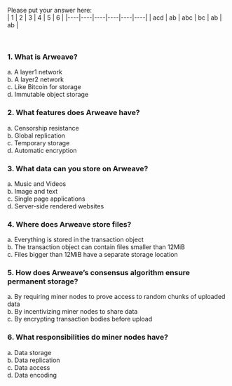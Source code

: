 
Please put your answer here:  
| 1 | 2 | 3 | 4 | 5 | 6 |
|----|----|----|----|----|----|
| acd | ab | abc | bc | ab  | ab  |

<br>

### 1. What is Arweave?

a. A layer1 network  
b. A layer2 network  
c. Like Bitcoin for storage  
d. Immutable object storage


### 2. What features does Arweave have?

a. Censorship resistance  
b. Global replication  
c. Temporary storage  
d. Automatic encryption

### 3. What data can you store on Arweave?

a. Music and Videos  
b. Image and text  
c. Single page applications  
d. Server-side rendered websites

### 4. Where does Arweave store files?

a. Everything is stored in the transaction object  
b. The transaction object can contain files smaller than 12MiB  
c. Files bigger than 12MiB have a separate storage location 

### 5. How does Arweave’s consensus algorithm ensure permanent storage?

a. By requiring miner nodes to prove access to random chunks of uploaded data  
b. By incentivizing miner nodes to share data  
c. By encrypting transaction bodies before upload

### 6. What responsibilities do miner nodes have?

a. Data storage  
b. Data replication  
c. Data access  
d. Data encoding

